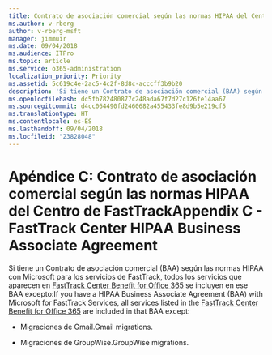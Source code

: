 ```yaml
---
title: Contrato de asociación comercial según las normas HIPAA del Centro de FastTrack
ms.author: v-rberg
author: v-rberg-msft
manager: jimmuir
ms.date: 09/04/2018
ms.audience: ITPro
ms.topic: article
ms.service: o365-administration
localization_priority: Priority
ms.assetid: 5c619c4e-2ac5-4c2f-8d8c-acccff3b9b20
description: 'Si tiene un Contrato de asociación comercial (BAA) según las normas HIPAA con Microsoft para los servicios de FastTrack, todos los servicios que aparecen en FastTrack Center Benefit for Office 365 se incluyen en ese BAA excepto:'
ms.openlocfilehash: dc5fb782480877c248ada67f7d27c126fe14aa67
ms.sourcegitcommit: d4cc064490fd2460682a455433fe8d9b5e219cf5
ms.translationtype: HT
ms.contentlocale: es-ES
ms.lasthandoff: 09/04/2018
ms.locfileid: "23828048"
---
```

# <a name="appendix-c---fasttrack-center-hipaa-business-associate-agreement"></a><span data-ttu-id="e5c7a-103">Apéndice C: Contrato de asociación comercial según las normas HIPAA del Centro de FastTrack</span><span class="sxs-lookup"><span data-stu-id="e5c7a-103">Appendix C - FastTrack Center HIPAA Business Associate Agreement</span></span>

<span data-ttu-id="e5c7a-104">Si tiene un Contrato de asociación comercial (BAA) según las normas HIPAA con Microsoft para los servicios de FastTrack, todos los servicios que aparecen en [FastTrack Center Benefit for Office 365](fasttrack-benefit-for-office-365.md) se incluyen en ese BAA excepto:</span><span class="sxs-lookup"><span data-stu-id="e5c7a-104">If you have a HIPAA Business Associate Agreement (BAA) with Microsoft for FastTrack Services, all services listed in the [FastTrack Center Benefit for Office 365](fasttrack-benefit-for-office-365.md) are included in that BAA except:</span></span> 
  
- <span data-ttu-id="e5c7a-105">Migraciones de Gmail.</span><span class="sxs-lookup"><span data-stu-id="e5c7a-105">Gmail migrations.</span></span>
    
- <span data-ttu-id="e5c7a-106">Migraciones de GroupWise.</span><span class="sxs-lookup"><span data-stu-id="e5c7a-106">GroupWise migrations.</span></span>
    

